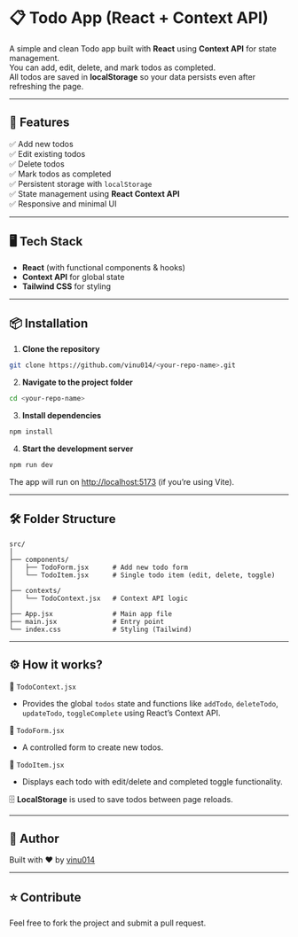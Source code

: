 
# 📋 Todo App (React + Context API)

A simple and clean Todo app built with **React** using **Context API** for state management.  
You can add, edit, delete, and mark todos as completed.  
All todos are saved in **localStorage** so your data persists even after refreshing the page.  

---

## 🚀 Features

✅ Add new todos  
✅ Edit existing todos  
✅ Delete todos  
✅ Mark todos as completed  
✅ Persistent storage with `localStorage`  
✅ State management using **React Context API**  
✅ Responsive and minimal UI  

---

## 🖥️ Tech Stack

- **React** (with functional components & hooks)  
- **Context API** for global state  
- **Tailwind CSS** for styling  

---

## 📦 Installation

1. **Clone the repository**  
```bash
git clone https://github.com/vinu014/<your-repo-name>.git
```

2. **Navigate to the project folder**  
```bash
cd <your-repo-name>
```

3. **Install dependencies**  
```bash
npm install
```

4. **Start the development server**  
```bash
npm run dev
```

The app will run on [http://localhost:5173](http://localhost:5173) (if you’re using Vite).

---

## 🛠 Folder Structure

```
src/
│
├── components/
│   ├── TodoForm.jsx      # Add new todo form
│   └── TodoItem.jsx      # Single todo item (edit, delete, toggle)
│
├── contexts/
│   └── TodoContext.jsx   # Context API logic
│
├── App.jsx               # Main app file
├── main.jsx              # Entry point
└── index.css             # Styling (Tailwind)
```

---

## ⚙️ How it works?

📂 `TodoContext.jsx`  
- Provides the global `todos` state and functions like `addTodo`, `deleteTodo`, `updateTodo`, `toggleComplete` using React’s Context API.  

📂 `TodoForm.jsx`  
- A controlled form to create new todos.  

📂 `TodoItem.jsx`  
- Displays each todo with edit/delete and completed toggle functionality.  

🗄️ **LocalStorage** is used to save todos between page reloads.  

---

## 🖤 Author

Built with ❤️ by [vinu014](https://github.com/vinu014)  

---

## ⭐ Contribute

Feel free to fork the project and submit a pull request.  
